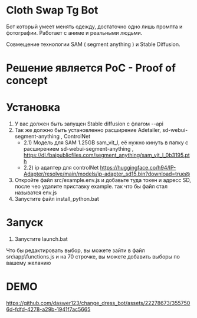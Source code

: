 # Cloth Swap Tg Bot

Бот который умеет менять одежду, достаточно одно лишь промпта и фотографии. 
Работает с аниме и реальными людьми.

Совмещение технологии SAM ( segment anything ) и Stable Diffusion.
# Решение является PoC - Proof of concept

# Установка
1) У вас должен быть запущен Stable diffusion с флагом --api
2) Так же должно быть установленно расширение Adetailer, sd-webui-segment-anything , ControlNet 
   - 2.1) Модель для SAM 1.25GB sam_vit_l, её нужно кинуть в папку с  расширением sd-webui-segment-anything , https://dl.fbaipublicfiles.com/segment_anything/sam_vit_l_0b3195.pth 
   - 2.2) ip адаптер для controlNet https://huggingface.co/h94/IP-Adapter/resolve/main/models/ip-adapter_sd15.bin?download=true@
3) Откройте файл src/example.env.js и добавьте туда токен и адресс SD, после чео удалите приставку example. так что бы файл стал называтся env.js
4) Запустите файл install_python.bat

# Запуск
1) Запустите launch.bat

Что бы редактировать выбор, вы можете зайти в файл src\app\functions.js и на 70 строчке, вы можете добавить выборы по вашему желанию

# DEMO

https://github.com/daswer123/change_dress_bot/assets/22278673/3557506d-fdfd-4278-a29b-1941f7ac5665

